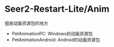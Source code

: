 # Seer2-Restart-Lite/Anim

囤放动画资源包的地方

* PetAnimationPC: Windows的动画资源包
* PetAnimationAndroid: Android的动画资源包